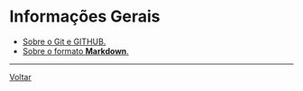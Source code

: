 # Informações Gerais

* [Sobre o Git e GITHUB.](./github/index.md)
* [Sobre o formato **Markdown**.](https://blog.da2k.com.br/2015/02/08/aprenda-markdown/)


---
[Voltar](https://lpae.github.io/)